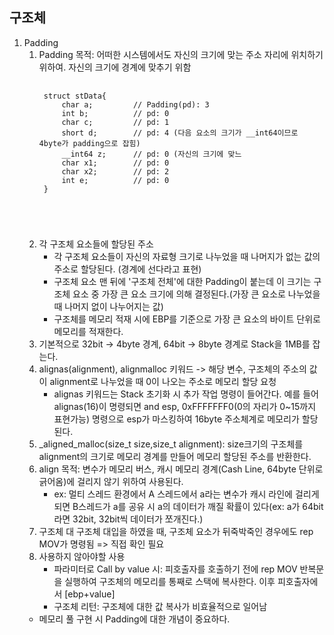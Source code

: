 ## 구조체
1. Padding
	1) Padding 목적: 어떠한 시스템에서도 자신의 크기에 맞는 주소 자리에 위치하기 위하여. 자신의 크기에 경계에 맞추기 위함
		<pre>
		<code>
		struct stData{
			char a;			// Padding(pd): 3
			int b;			// pd: 0
			char c;			// pd: 1
			short d;		// pd: 4 (다음 요소의 크기가 __int64이므로 4byte가 padding으로 잡힘)
			__int64 z;		// pd: 0 (자신의 크기에 맞느
			char x1;		// pd: 0
			char x2;		// pd: 2
			int e;			// pd: 0
		}
		</pre>
		</code>		
	2) 각 구조체 요소들에 할당된 주소
		* 각 구조체 요소들이 자신의 자료형 크기로 나누었을 때 나머지가 없는 값의 주소로 할당된다. (경계에 선다라고 표현)
		* 구조체 요소 맨 뒤에 '구조체 전체'에 대한 Padding이 붙는데 이 크기는 구조체 요소 중 가장 큰 요소 크기에 의해 결정된다.(가장 큰 요소로 나누었을 때 나머지 없이 나누어지는 값)
		* 구조체를 메모리 적재 시에 EBP를 기준으로 가장 큰 요소의 바이트 단위로 메모리를 적재한다.
	3) 기본적으로 32bit -> 4byte 경계, 64bit -> 8byte 경계로 Stack을 1MB를 잡는다.
	4) alignas(alignment), alignmalloc 키워드 -> 해당 변수, 구조체의 주소의 값이 alignment로 나누었을 때 0이 나오는 주소로 메모리 할당 요청
		* alignas 키워드는 Stack 초기화 시 추가 작업 명령이 들어간다. 예를 들어 alignas(16)이 명령되면 and esp, 0xFFFFFFF0(0의 자리가 0~15까지 표현가능) 명령으로 esp가 마스킹하여 16byte 주소체계로 메모리가 할당된다.
	5) _aligned_malloc(size_t size,size_t alignment): size크기의 구조체를 alignment의 크기로 메모리 경계를 만들어 메모리 할당된 주소를 반환한다.
	6) align 목적: 변수가 메모리 버스, 캐시 메모리 경계(Cash Line, 64byte 단위로 긁어옴)에 걸리지 않기 위하여 사용된다.
		* ex: 멀티 스레드 환경에서 A 스레드에서 a라는 변수가 캐시 라인에 걸리게 되면 B스레드가 a를 공유 시 a의 데이터가 깨질 확률이 있다(ex: a가 64bit라면 32bit, 32bit씩 데이터가 쪼개진다.)
	7) 구조체 대 구조체 대입을 하였을 때, 구조체 요소가 뒤죽박죽인 경우에도 rep MOV가 명령됨 => 직접 확인 필요
	8) 사용하지 않아야할 사용
		* 파라미터로 Call by value 시: 피호출자를 호출하기 전에 rep MOV 반복문을 실행하여 구조체의 메모리를 통째로 스택에 복사한다. 이후 피호출자에서 [ebp+value]
		* 구조체 리턴: 구조체에 대한 값 복사가 비효율적으로 일어남
	* 메모리 풀 구현 시 Padding에 대한 개념이 중요하다.
